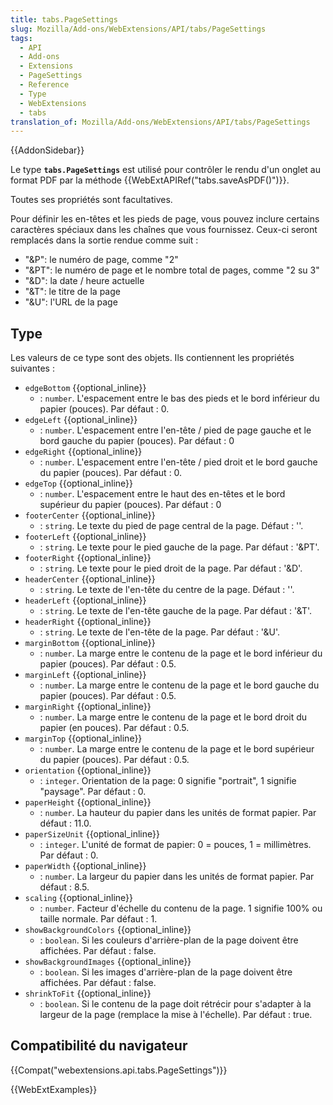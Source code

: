 ```yaml
---
title: tabs.PageSettings
slug: Mozilla/Add-ons/WebExtensions/API/tabs/PageSettings
tags:
  - API
  - Add-ons
  - Extensions
  - PageSettings
  - Reference
  - Type
  - WebExtensions
  - tabs
translation_of: Mozilla/Add-ons/WebExtensions/API/tabs/PageSettings
---
```

{{AddonSidebar}}

Le type **`tabs.PageSettings`** est utilisé pour contrôler le rendu d'un onglet au format PDF par la méthode  {{WebExtAPIRef("tabs.saveAsPDF()")}}.

Toutes ses propriétés sont facultatives.

Pour définir les en-têtes et les pieds de page, vous pouvez inclure certains caractères spéciaux dans les chaînes que vous fournissez. Ceux-ci seront remplacés dans la sortie rendue comme suit :

- "\&P": le numéro de page, comme "2"
- "\&PT": le numéro de page et le nombre total de pages, comme "2 su 3"
- "\&D": la date / heure actuelle
- "\&T": le titre de la page
- "\&U": l'URL de la page

## Type

Les valeurs de ce type sont des objets. Ils contiennent les propriétés suivantes :

- `edgeBottom` {{optional_inline}}
  - : `number`. L'espacement entre le bas des pieds et le bord inférieur du papier (pouces). Par défaut : 0.
- `edgeLeft` {{optional_inline}}
  - : `number`. L'espacement entre l'en-tête / pied de page gauche et le bord gauche du papier (pouces). Par défaut : 0
- `edgeRight` {{optional_inline}}
  - : `number`. L'espacement entre l'en-tête / pied droit et le bord gauche du papier (pouces). Par défaut : 0.
- `edgeTop` {{optional_inline}}
  - : `number`. L'espacement entre le haut des en-têtes et le bord supérieur du papier (pouces). Par défaut : 0
- `footerCenter` {{optional_inline}}
  - : `string`. Le texte du pied de page central de la page. Défaut : ''.
- `footerLeft` {{optional_inline}}
  - : `string`. Le texte pour le pied gauche de la page. Par défaut :  '\&PT'.
- `footerRight` {{optional_inline}}
  - : `string`. Le texte pour le pied droit de la page. Par défaut : '\&D'.
- `headerCenter` {{optional_inline}}
  - : `string`. Le texte de l'en-tête du centre de la page. Défaut : ''.
- `headerLeft` {{optional_inline}}
  - : `string`. Le texte de l'en-tête gauche de la page. Par défaut : '\&T'.
- `headerRight` {{optional_inline}}
  - : `string`. Le texte de l'en-tête de la page. Par défaut : '\&U'.
- `marginBottom` {{optional_inline}}
  - : `number`. La marge entre le contenu de la page et le bord inférieur du papier (pouces). Par défaut : 0.5.
- `marginLeft` {{optional_inline}}
  - : `number`. La marge entre le contenu de la page et le bord gauche du papier (pouces). Par défaut : 0.5.
- `marginRight` {{optional_inline}}
  - : `number`. La marge entre le contenu de la page et le bord droit du papier (en pouces). Par défaut : 0.5.
- `marginTop` {{optional_inline}}
  - : `number`. La marge entre le contenu de la page et le bord supérieur du papier (pouces). Par défaut : 0.5.
- `orientation` {{optional_inline}}
  - : `integer`. Orientation de la page: 0 signifie "portrait", 1 signifie "paysage". Par défaut : 0.
- `paperHeight` {{optional_inline}}
  - : `number`. La hauteur du papier dans les unités de format papier. Par défaut : 11.0.
- `paperSizeUnit` {{optional_inline}}
  - : `integer`. L'unité de format de papier: 0 = pouces, 1 = millimètres. Par défaut : 0.
- `paperWidth` {{optional_inline}}
  - : `number`. La largeur du papier dans les unités de format papier. Par défaut : 8.5.
- `scaling` {{optional_inline}}
  - : `number`. Facteur d'échelle du contenu de la page. 1 signifie 100% ou taille normale. Par défaut : 1.
- `showBackgroundColors` {{optional_inline}}
  - : `boolean`. Si les couleurs d'arrière-plan de la page doivent être affichées. Par défaut : false.
- `showBackgroundImages` {{optional_inline}}
  - : `boolean`. Si les images d'arrière-plan de la page doivent être affichées. Par défaut : false.
- `shrinkToFit` {{optional_inline}}
  - : `boolean`. Si le contenu de la page doit rétrécir pour s'adapter à la largeur de la page (remplace la mise à l'échelle). Par défaut : true.

## Compatibilité du navigateur

{{Compat("webextensions.api.tabs.PageSettings")}}

{{WebExtExamples}}
